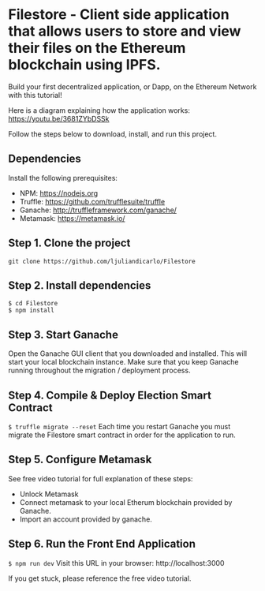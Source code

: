 # Filestore - Client side application that allows users to store and view their files on the Ethereum blockchain using IPFS. 
Build your first decentralized application, or Dapp, on the Ethereum Network with this tutorial!

Here is a diagram explaining how the application works:
https://youtu.be/3681ZYbDSSk


Follow the steps below to download, install, and run this project.

## Dependencies
Install the following prerequisites: 
- NPM: https://nodejs.org
- Truffle: https://github.com/trufflesuite/truffle
- Ganache: http://truffleframework.com/ganache/
- Metamask: https://metamask.io/


## Step 1. Clone the project
`git clone https://github.com/ljuliandicarlo/Filestore`

## Step 2. Install dependencies
```
$ cd Filestore
$ npm install
```
## Step 3. Start Ganache
Open the Ganache GUI client that you downloaded and installed. This will start your local blockchain instance. Make sure that you keep Ganache running throughout the migration / deployment process.


## Step 4. Compile & Deploy Election Smart Contract
`$ truffle migrate --reset`
Each time you restart Ganache you must migrate the Filestore smart contract in order for the application to run.

## Step 5. Configure Metamask
See free video tutorial for full explanation of these steps:
- Unlock Metamask
- Connect metamask to your local Etherum blockchain provided by Ganache.
- Import an account provided by ganache.

## Step 6. Run the Front End Application
`$ npm run dev`
Visit this URL in your browser: http://localhost:3000

If you get stuck, please reference the free video tutorial.